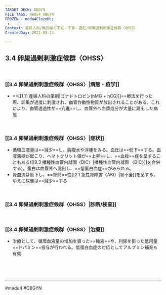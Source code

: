 ```yaml
---
TARGET DECK: OBGYN
FILE TAGS: medu4 OBGYN
FROZEN - medu4ClozeHL:
 : 
Context: 産婦人科/無月経と不妊・不育・避妊/卵巣過剰刺激症候群〈OHSS〉
CreatedDay: 2021-05-24

---
```


## 3.4 卵巣過剰刺激症候群〈OHSS〉

<br>

### [[3.4 卵巣過剰刺激症候群〈OHSS〉|病態・疫学]]
* ==[[1.11 産婦人科の薬剤|ゴナドトロピン(hMG + hCG)]]==療法を行った際、卵巣が過度に刺激され、血管作動性物質が放出されることがある。これにより、血管透過性が==亢進==し、血管外へ血漿成分が大量に漏出した病態
<!--ID: 1622001903842-->


<br>

### [[3.4 卵巣過剰刺激症候群〈OHSS〉|症状]]
* 循環血液量は==減少==し、胸腹水や浮腫をみる。血圧は==低下==する。血液濃縮が起こり、ヘマトクリット値が==上昇==し、==血栓==症を呈することもある([[9.3 播種性血管内凝固〈DIC〉|播種性血管内凝固 〈DIC〉]]を合併する)。蛋白は血管外へ漏出し、==低蛋白血症==がみられる。
* 腎血流は低下し、==腎前==性[[2.1 急性腎障害〈AKI〉|腎不全]]を呈する。ゆえに尿量は==減少==する
<!--ID: 1622001903848-->


<br>

### [[3.4 卵巣過剰刺激症候群〈OHSS〉|診断/検査]]


<br>

### [[3.4 卵巣過剰刺激症候群〈OHSS〉|治療]]
* 治療として、循環血液量の増加を狙った==輸液==や、利尿を狙った低用量==ドパミン==投与が行われる。低蛋白血症の対応としてアルブミン補充も有効
<!--ID: 1660109309029-->




<br><br><br>

---
#medu4 #OBGYN
